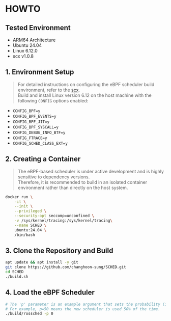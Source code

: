 # HOWTO

## Tested Environment
- ARM64 Architecture
- Ubuntu 24.04
- Linux 6.12.0
- scx v1.0.8

## 1. Environment Setup
> For detailed instructions on configuring the eBPF scheduler build environment, refer to the [scx](https://github.com/sched-ext/scx/tree/v1.0.8).  
Build and install Linux version 6.12 on the host machine with the following `CONFIG` options enabled:

- `CONFIG_BPF=y`
- `CONFIG_BPF_EVENTS=y`
- `CONFIG_BPF_JIT=y`
- `CONFIG_BPF_SYSCALL=y`
- `CONFIG_DEBUG_INFO_BTF=y`
- `CONFIG_FTRACE=y`
- `CONFIG_SCHED_CLASS_EXT=y`

## 2. Creating a Container

> The eBPF-based scheduler is under active development and is highly sensitive to dependency versions.  
> Therefore, it is recommended to build in an isolated container environment rather than directly on the host system.

```bash
docker run \
	-it \
	--init \
	--privileged \
	--security-opt seccomp=unconfined \
	-v /sys/kernel/tracing:/sys/kernel/tracing\
	--name SCHED \
	ubuntu:24.04 \
	/bin/bash
```

## 3. Clone the Repository and Build
```bash
apt update && apt install -y git
git clone https://github.com/changhoon-sung/SCHED.git
cd SCHED
./build.sh
```

## 4. Load the eBPF Scheduler
```bash
# The 'p' parameter is an example argument that sets the probability (in percent) of using the new scheduler.
# For example, p=50 means the new scheduler is used 50% of the time.
./build/rossched -p 0
```